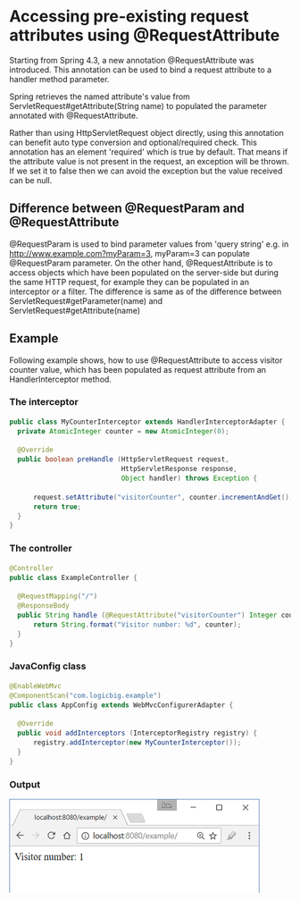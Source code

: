 # Accessing pre-existing request attributes using @RequestAttribute

Starting from Spring 4.3, a new annotation @RequestAttribute was introduced. This annotation can be used to bind a request attribute to a handler method parameter.

Spring retrieves the named attribute's value from ServletRequest#getAttribute(String name) to populated the parameter annotated with @RequestAttribute.

Rather than using HttpServletRequest object directly, using this annotation can benefit auto type conversion and optional/required check. This annotation has an element 'required' which is true by default. That means if the attribute value is not present in the request, an exception will be thrown. If we set it to false then we can avoid the exception but the value received can be null.

## Difference between @RequestParam and @RequestAttribute

@RequestParam is used to bind parameter values from 'query string' e.g. in http://www.example.com?myParam=3, myParam=3 can populate @RequestParam parameter. On the other hand, @RequestAttribute is to access objects which have been populated on the server-side but during the same HTTP request, for example they can be populated in an interceptor or a filter. The difference is same as of the difference between ServletRequest#getParameter(name) and ServletRequest#getAttribute(name)

## Example

Following example shows, how to use @RequestAttribute to access visitor counter value, which has been populated as request attribute from an HandlerInterceptor method.

### The interceptor

```java
public class MyCounterInterceptor extends HandlerInterceptorAdapter {
  private AtomicInteger counter = new AtomicInteger(0);

  @Override
  public boolean preHandle (HttpServletRequest request,
                            HttpServletResponse response,
                            Object handler) throws Exception {

      request.setAttribute("visitorCounter", counter.incrementAndGet());
      return true;
  }
}
```

### The controller

```java
@Controller
public class ExampleController {

  @RequestMapping("/")
  @ResponseBody
  public String handle (@RequestAttribute("visitorCounter") Integer counter) {
      return String.format("Visitor number: %d", counter);
  }
}
```

### JavaConfig class

```java
@EnableWebMvc
@ComponentScan("com.logicbig.example")
public class AppConfig extends WebMvcConfigurerAdapter {

  @Override
  public void addInterceptors (InterceptorRegistry registry) {
      registry.addInterceptor(new MyCounterInterceptor());
  }
}
```

### Output

![module](images/output.png)